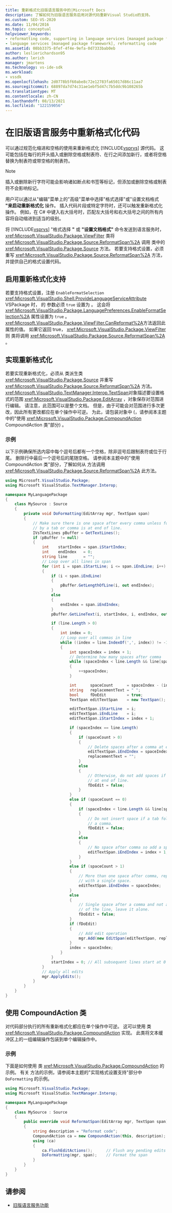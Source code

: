 ```yaml
---
title: 重新格式化旧版语言服务中的|Microsoft Docs
description: 了解如何为旧版语言服务启用对源代码重新Visual Studio的支持。
ms.custom: SEO-VS-2020
ms.date: 11/04/2016
ms.topic: conceptual
helpviewer_keywords:
- reformatting code, supporting in language services [managed package framework]
- language services [managed package framework], reformatting code
ms.assetid: 08bb3375-8fef-4f4e-9efa-0d7333bab0eb
author: leslierichardson95
ms.author: lerich
manager: jmartens
ms.technology: vs-ide-sdk
ms.workload:
- vssdk
ms.openlocfilehash: 2d0778b5f60abe8c72e12783fa65017d86c11aa7
ms.sourcegitcommit: 68897da7d74c31ae1ebf5d47c7b5ddc9b108265b
ms.translationtype: MT
ms.contentlocale: zh-CN
ms.lasthandoff: 08/13/2021
ms.locfileid: "122159056"
---
```

# <a name="reformatting-code-in-a-legacy-language-service"></a>在旧版语言服务中重新格式化代码

可以通过规范化缩进和空格的使用来重新格式化 [!INCLUDE[vsprvs](../../code-quality/includes/vsprvs_md.md)] 源代码。 这可能包括在每行的开头插入或删除空格或制表符、在行之间添加新行，或者将空格替换为制表符或带空格的制表符。

> [!NOTE]
> 插入或删除新行字符可能会影响诸如断点和书签等标记，但添加或删除空格或制表符不会影响标记。

用户可以通过从"编辑"菜单上的"高级"菜单中选择"格式选择"或"设置文档格式 **"来启动重新格式化** 操作。 插入代码片段或特定字符时，还可以触发重新格式化操作。 例如，在 C# 中键入右大括号时，匹配左大括号和右大括号之间的所有内容将自动缩进到适当的级别。

将 [!INCLUDE[vsprvs](../../code-quality/includes/vsprvs_md.md)] "格式选择 **"** 或 **"设置文档格式"** 命令发送到语言服务时， <xref:Microsoft.VisualStudio.Package.ViewFilter> 类将 <xref:Microsoft.VisualStudio.Package.Source.ReformatSpan%2A> 调用 类中的 <xref:Microsoft.VisualStudio.Package.Source> 方法。 若要支持格式设置，必须重写 <xref:Microsoft.VisualStudio.Package.Source.ReformatSpan%2A> 方法，并提供自己的格式设置代码。

## <a name="enabling-support-for-reformatting"></a>启用重新格式化支持

若要支持格式设置，注册 `EnableFormatSelection` <xref:Microsoft.VisualStudio.Shell.ProvideLanguageServiceAttribute> VSPackage 时， 的 参数必须 `true` 设置为 。 这会将 <xref:Microsoft.VisualStudio.Package.LanguagePreferences.EnableFormatSelection%2A> 属性设置为 `true` 。 <xref:Microsoft.VisualStudio.Package.ViewFilter.CanReformat%2A>方法返回此属性的值。 如果它返回 true， <xref:Microsoft.VisualStudio.Package.ViewFilter> 则 类将调用 <xref:Microsoft.VisualStudio.Package.Source.ReformatSpan%2A> 。

## <a name="implementing-reformatting"></a>实现重新格式化

若要实现重新格式化，必须从 类派生类 <xref:Microsoft.VisualStudio.Package.Source> 并重写 <xref:Microsoft.VisualStudio.Package.Source.ReformatSpan%2A> 方法。 <xref:Microsoft.VisualStudio.TextManager.Interop.TextSpan>对象描述要设置格式的范围 <xref:Microsoft.VisualStudio.Package.EditArray> ，对象保存对范围进行编辑。 请注意，此范围可以是整个文档。 但是，由于可能会对范围进行多次更改，因此所有更改都应在单个操作中可逆。 为此，请包装对象中 (，请参阅本主题中的"使用 <xref:Microsoft.VisualStudio.Package.CompoundAction> CompoundAction 类"部分) 。

### <a name="example"></a>示例

以下示例确保所选内容中每个逗号后都有一个空格，除非逗号后跟制表符或位于行尾。 删除行中最后一个逗号后的尾随空格。 请参阅本主题中的"使用 CompoundAction 类"部分，了解如何从 方法调用 <xref:Microsoft.VisualStudio.Package.Source.ReformatSpan%2A> 此方法。

```csharp
using Microsoft.VisualStudio.Package;
using Microsoft VisualStudio.TextManager.Interop;

namespace MyLanguagePackage
{
    class MySource : Source
    {
        private void DoFormatting(EditArray mgr, TextSpan span)
        {
            // Make sure there is one space after every comma unless followed
            // by a tab or comma is at end of line.
            IVsTextLines pBuffer = GetTextLines();
            if (pBuffer != null)
            {
                int    startIndex = span.iStartIndex;
                int    endIndex   = 0;
                string line       = "";
                // Loop over all lines in span
                for (int i = span.iStartLine; i <= span.iEndLine; i++)
                {
                    if (i < span.iEndLine)
                    {
                        pBuffer.GetLengthOfLine(i, out endIndex);
                    }
                    else
                    {
                        endIndex = span.iEndIndex;
                    }
                    pBuffer.GetLineText(i, startIndex, i, endIndex, out line);

                    if (line.Length > 0)
                    {
                        int index = 0;
                        // Loop over all commas in line
                        while ((index = line.IndexOf(',', index)) != -1)
                        {
                            int spaceIndex = index + 1;
                            // Determine how many spaces after comma
                            while (spaceIndex < line.Length && line[spaceIndex] == ' ')
                            {
                                ++spaceIndex;
                            }

                            int      spaceCount      = spaceIndex - (index + 1);
                            string   replacementText = " ";
                            bool     fDoEdit         = true;
                            TextSpan editTextSpan    = new TextSpan();

                            editTextSpan.iStartLine  = i;
                            editTextSpan.iEndLine    = i;
                            editTextSpan.iStartIndex = index + 1;

                            if (spaceIndex == line.Length)
                            {
                                if (spaceCount > 0)
                                {
                                    // Delete spaces after a comma at end of line
                                    editTextSpan.iEndIndex = spaceIndex;
                                    replacementText = "";
                                }
                                else
                                {
                                    // Otherwise, do not add spaces if comma is
                                    // at end of line.
                                    fDoEdit = false;
                                }
                            }
                            else if (spaceCount == 0)
                            {
                                if (spaceIndex < line.Length && line[spaceIndex] == '\t')
                                {
                                    // Do not insert space if a tab follows
                                    // a comma.
                                    fDoEdit = false;
                                }
                                else
                                {
                                    // No space after comma so add a space.
                                    editTextSpan.iEndIndex = index + 1;
                                }
                            }
                            else if (spaceCount > 1)
                            {
                                // More than one space after comma, replace
                                // with a single space.
                                editTextSpan.iEndIndex = spaceIndex;
                            }
                            else
                            {
                                // Single space after a comma and not at end
                                // of the line, leave it alone.
                                fDoEdit = false;
                            }
                            if (fDoEdit)
                            {
                                // Add edit operation
                                mgr.Add(new EditSpan(editTextSpan, replacementText));
                            }
                            index = spaceIndex;
                        }
                    }
                    startIndex = 0; // All subsequent lines start at 0
                }
                // Apply all edits
                mgr.ApplyEdits();
            }
        }
    }
}
```

## <a name="using-the-compoundaction-class"></a>使用 CompoundAction 类

对代码部分执行的所有重新格式化都应在单个操作中可逆。 这可以使用 类 <xref:Microsoft.VisualStudio.Package.CompoundAction> 实现。 此类将文本缓冲区上的一组编辑操作包装到单个编辑操作中。

### <a name="example"></a>示例

下面是如何使用 类 <xref:Microsoft.VisualStudio.Package.CompoundAction> 的示例。 有关 方法的示例，请参阅本主题的"实现格式设置支持"部分中 `DoFormatting` 的示例。

```csharp
using Microsoft.VisualStudio.Package;
using Microsoft VisualStudio.TextManager.Interop;

namespace MyLanguagePackage
{
    class MySource : Source
    {
        public override void ReformatSpan(EditArray mgr, TextSpan span)
        {
            string description = "Reformat code";
            CompoundAction ca = new CompoundAction(this, description);
            using (ca)
            {
                ca.FlushEditActions();      // Flush any pending edits
                DoFormatting(mgr, span);    // Format the span
            }
        }
    }
}
```

## <a name="see-also"></a>请参阅

- [旧版语言服务功能](legacy-language-service-features1.md)
